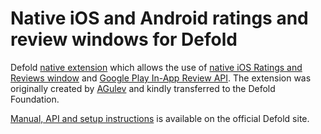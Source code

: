 # Native iOS and Android ratings and review windows for Defold

Defold [native extension](https://www.defold.com/manuals/extensions/) which allows the use of [native iOS Ratings and Reviews window](https://developer.apple.com/ios/human-interface-guidelines/system-capabilities/ratings-and-reviews/) and [Google Play In-App Review API](https://developer.android.com/guide/playcore/in-app-review). The extension was originally created by [AGulev](https://www.github.com/AGulev) and kindly transferred to the Defold Foundation.

[Manual, API and setup instructions](https://www.defold.com/extension-review/) is available on the official Defold site.
